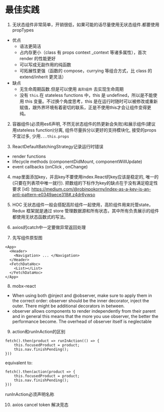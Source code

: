 # 最佳实践
1. 无状态组件非常简单，开销很低，如果可能的话尽量使用无状态组件.都要使用propTypes
  - 优点
    - 语法更简洁
    - 占内存更小（class 有 props context _context 等诸多属性），首次 render 的性能更好
    - 可以写成无副作用的纯函数
    - 可拓展性更强（函数的 compose，currying 等组合方式，比 class 的 extend/inherit 更灵活）
  - 缺点
    - 无生命周期函数.但是可以使用 `高阶组件` 去实现生命周期
    - 没有 `this`.在 stateless functions 中，this 是 undefined，所以是不能使用 this 变量。不过换个角度思考，this 是在运行时随时可以被修改或重新赋值，跟外界环境有着密切的联系，正是不使用this才会让组件变得更纯。

2. 容器组件(必须用es6声明, 不然无状态组件的热更新会失败)和展示组件(建议用stateless function)分离, 组件尽量拆分以更好的支持模块化, 接受的props不宜过多, 少用`...this.props`

3. ReactDefaultBatchingStrategy记录运行时错误
  - render functions
  - lifecycle methods (componentDidMount, componentWillUpdate)
  - event callbacks (onClick , onChange)

4. map里面添加key，并且key不要使用index.React的key应该是稳定的, 唯一的(只要在列表项中唯一就行). 把数组的下标作为key的缺点在于没有满足稳定性要求
[id]: https://medium.com/@robinpokorny/index-as-a-key-is-an-anti-pattern-e0349aece318#.z4dr6ywso 

5. HOC
无状态组件一般会搭配高阶组件一起使用，高阶组件用来托管state，Redux 框架就是通过 store 管理数据源和所有状态，其中所有负责展示的组件都使用无状态函数式的写法。

6. axios的catch中一定要做异常返回处理

7. 先写组件原型图
```
<App>
  <Header>
    <Navigation> ... </Navigation>
  </Header>
  <FetchDataHoc>
    <List></List>
  </FetchDataHoc>
</App>
```

8. mobx-react
  - When using both @inject and @observer, make sure to apply them in the correct order: observer should be the inner decorator, inject the outer. There might be additional decorators in between.
  - observer allows components to render independently from their parent and in general this means that the more you use observer, the better the performance become. The overhead of observer itself is neglectable

9. action和runInAction的区别
```
fetch().then(product => runInAction(() => {
    this.focusedProduct = product;
    this.nav.finishPending();
}))
```
equivalent to:
```
fetch().then(action(product => {
    this.focusedProduct = product;
    this.nav.finishPending();
}))
```
runInAction必须声明名称

10. axios cancel token 解决竞态